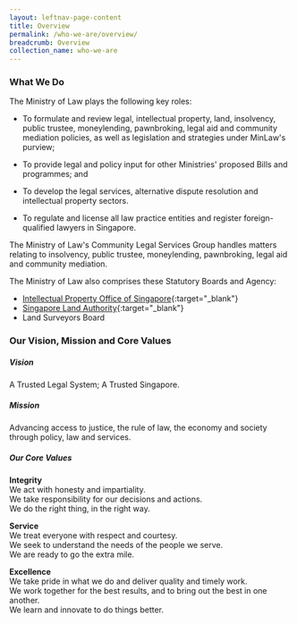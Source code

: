 ```yaml
---
layout: leftnav-page-content
title: Overview
permalink: /who-we-are/overview/
breadcrumb: Overview
collection_name: who-we-are
---
```


### **What We Do**

The Ministry of Law plays the following key roles:

* To formulate and review legal, intellectual property, land, insolvency, public trustee, moneylending, pawnbroking, legal aid and community mediation policies, as well as legislation and strategies under MinLaw's purview;

* To provide legal and policy input for other Ministries' proposed Bills and programmes; and

* To develop the legal services, alternative dispute resolution and intellectual property sectors.

* To regulate and license all law practice entities and register foreign-qualified lawyers in Singapore.


The Ministry of Law's Community Legal Services Group handles matters relating to insolvency, public trustee, moneylending, pawnbroking, legal aid and community mediation.


The Ministry of Law also comprises these Statutory Boards and Agency:

* [Intellectual Property Office of Singapore](http://www.ipos.gov.sg/){:target="_blank"}
* [Singapore Land Authority](http://www.sla.gov.sg/){:target="_blank"}
* Land Surveyors Board


### **Our Vision, Mission and Core Values**

##### **Vision**
A Trusted Legal System; A Trusted Singapore.


##### **Mission**
Advancing access to justice, the rule of law, the economy and society through policy, law and services.
 

##### **Our Core Values**
**Integrity**<br>
We act with honesty and impartiality.<br>
We take responsibility for our decisions and actions.<br>
We do the right thing, in the right way.

**Service**<br>
We treat everyone with respect and courtesy.<br>
We seek to understand the needs of the people we serve.<br>
We are ready to go the extra mile.

**Excellence**<br>
We take pride in what we do and deliver quality and timely work.<br>
We work together for the best results, and to bring out the best in one another.<br>
We learn and innovate to do things better.